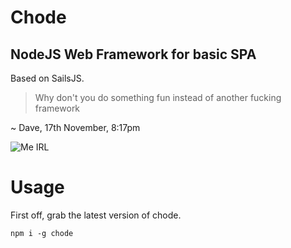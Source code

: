 # Chode
## NodeJS Web Framework for basic SPA

Based on SailsJS.

>Why don't you do something fun instead of another fucking framework

~ Dave, 17th November, 8:17pm

![Me IRL](https://raw.githubusercontent.com/zivc/chode/master/docs/darve.png)

# Usage

First off, grab the latest version of chode.

`npm i -g chode`

